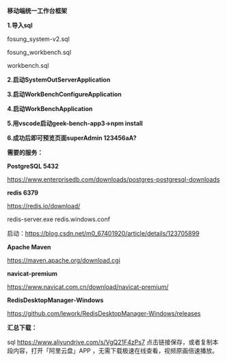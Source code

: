 **移动端统一工作台框架**

**1.导入sql**

fosung_system-v2.sql

fosung_workbench.sql

workbench.sql


**2.启动SystemOutServerApplication**

**3.启动WorkBenchConfigureApplication**

**4.启动WorkBenchApplication**

**5.用vscode启动geek-bench-app3->npm install**

**6.成功后即可预览页面superAdmin 123456aA?**


**需要的服务：**

**PostgreSQL 5432**

https://www.enterprisedb.com/downloads/postgres-postgresql-downloads

**redis 6379**

https://redis.io/download/

redis-server.exe redis.windows.conf

启动：https://blog.csdn.net/m0_67401920/article/details/123705899

**Apache Maven**

https://maven.apache.org/download.cgi

**navicat-premium**

https://www.navicat.com.cn/download/navicat-premium/

**RedisDesktopManager-Windows**

https://github.com/lework/RedisDesktopManager-Windows/releases


**汇总下载：**

sql
https://www.aliyundrive.com/s/VgQ21F4zPs7
点击链接保存，或者复制本段内容，打开「阿里云盘」APP ，无需下载极速在线查看，视频原画倍速播放。

















